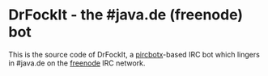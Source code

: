 # DrFockIt - the #java.de (freenode) bot

This is the source code of DrFockIt, a [pircbotx](https://github.com/pircbotx/pircbotx)-based IRC bot which lingers in #java.de on the [freenode](https://freenode.net) IRC network. 
